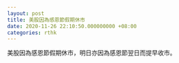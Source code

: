 ```yaml
---
layout: post
title: 美股因為感恩節假期休市
date: 2020-11-26 22:10:50.000000000 +08:00
categories: rthk
---
```


美股因為感恩節假期休市，明日亦因為感恩節翌日而提早收市。
